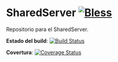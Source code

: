 # SharedServer [![Bless](https://cdn.rawgit.com/LunaGao/BlessYourCodeTag/master/tags/alpaca.svg)](http://lunagao.github.io/BlessYourCodeTag/)
Repositorio para el SharedServer.



**Estado del build**: [![Build Status](https://travis-ci.org/TallerDeProg2/SharedServer.svg?branch=master)](https://travis-ci.org/TallerDeProg2/SharedServer)

**Covertura**: [![Coverage Status](https://coveralls.io/repos/github/TallerDeProg2/SharedServer/badge.svg?branch=master)](https://coveralls.io/github/TallerDeProg2/SharedServer?branch=master)
